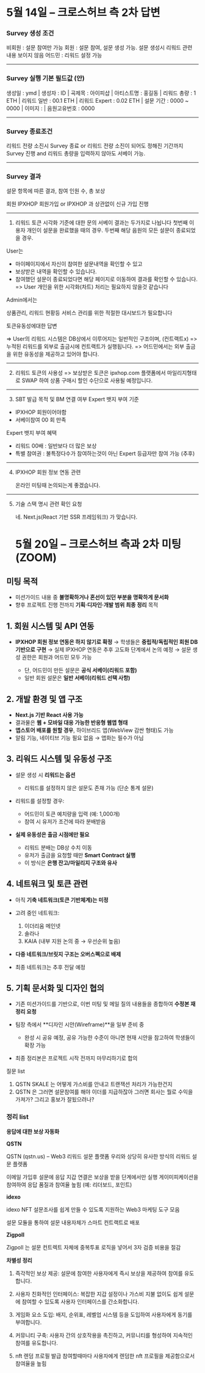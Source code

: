 # 5월 14일 – 크로스허브 측 2차 답변

### Survey 생성 조건

비회원 : 설문 참여만 가능
회원 : 설문 참여, 설문 생성 가능. 설문 생성시 리워드 관련 내용 보이지 않음
어드민 : 리워드 설정 가능

---

### Survey 실행 기본 필드값 (안)

생성일 : ymd | 생성자 : ID | 곡제목 : 아이피샵 | 아티스트명 : 홍길동 | 리워드 총량 : 1 ETH | 리워드 일반 : 00.1 ETH | 리워드 Expert : 0.02 ETH | 설문 기간 : 0000 ~ 0000 | 이미지 : | 음원고유번호 : 0000

---

### Survey 종료조건

리워드 전량 소진시 Survey 종료 or
리워드 전량 소진이 되어도 정해진 기간까지 Survey 진행 and
리워드 총량을 입력하지 않아도 서베이 가능.

---

### Survey 결과

설문 항목에 따른 결과, 참여 인원 수, 총 보상

회원
IPXHOP 회원가입 or IPXHOP 과 상관없이 신규 가입 진행

---

1.  리워드 토큰 시각화 기준에 대한 문의
    서베이 결과는 두가지로 나뉩니다
    첫번째 이용자 개인이 설문을 완료했을 때의 경우.
    두번째 해당 음원의 모든 설문이 종료되었을 경우.

User는

- 마이페이지에서 자신이 참여한 설문내역을 확인할 수 있고
- 보상받은 내역을 확인할 수 있습니다.
- 참여했던 설문이 종료되었다면 해당 페이지로 이동하여 결과를 확인할 수 있습니다.
  => User 개인을 위한 시각화(차트) 처리는 필요하지 않을것 같습니다

Admin에서는

상품관리, 리워드 현황등 서비스 관리를 위한 적절한 대시보드가 필요합니다

토큰유동성에대한 답변

=> User의 리워드 시스템은 DB상에서 이루어지는 일반적인 구조이며, (컨트랙트x)
=> 누적된 리워드를 외부로 출금시에 컨트랙트가 실행됩니다.
=> 어드민에서는 외부 출금을 위한 유동성을 제공하고 있어야 합니다.

---

2. 리워드 토큰의 사용성
   => 보상받은 토큰은 ipxhop.com 플랫폼에서 마일리지형태로 SWAP 하여 상품 구매시 할인 수단으로 사용될 예정입니다.

---

3. SBT 발급 목적 및 BM 연결 여부
   Expert 뱃지 부여 기준

- IPXHOP 회원이어야함
- 서베이참여 00 회 만족

Expert 뱃지 부여 혜택

- 리워드 00배 : 일반보다 더 많은 보상
- 특별 참여권 : 불특정다수가 참여하는것이 아닌 Expert 등급자만 참여 가능 (추후)

---

4. IPXHOP 회원 정보 연동 관련

   온라인 미팅때 논의되는게 좋겠습니다.

---

5. 기술 스택 명시 관련 확인 요청

   네. Next.js(React 기반 SSR 프레임워크) 가 맞습니다.
   # 5월 20일 – 크로스허브 측과 2차 미팅 (ZOOM)

## 미팅 목적

- 미션가이드 내용 중 **불명확하거나 혼선이 있던 부분을 명확하게 문서화**
- 향후 프로젝트 진행 전까지 **기획·디자인·개발 범위 최종 정리** 목적

## 1. 회원 시스템 및 API 연동

- **IPXHOP 회원 정보 연동은 하지 않기로 확정**
  → 학생들은 **중립적/독립적인 회원 DB 기반으로 구현**
  → 실제 IPXHOP 연동은 추후 고도화 단계에서 논의 예정
  → 설문 생성 권한은 회원과 어드민 모두 가능

  - 단, 어드민이 만든 설문은 **공식 서베이(리워드 포함)**
  - 일반 회원 설문은 **일반 서베이(리워드 선택 사항)**

## 2. 개발 환경 및 앱 구조

- **Next.js 기반 React 사용 가능**
- 결과물은 **웹 + 모바일 대응 가능한 반응형 웹앱 형태**
- **앱스토어 배포를 원할 경우**, 하이브리드 앱(WebView 감싼 형태)도 가능
- 알림 기능, 네이티브 기능 필요 없음 → 앱화는 필수가 아님

## 3. 리워드 시스템 및 유동성 구조

- 설문 생성 시 **리워드는 옵션**

  - 리워드를 설정하지 않은 설문도 존재 가능 (단순 통계 설문)

- 리워드를 설정할 경우:

  - 어드민이 토큰 예치량을 입력 (예: 1,000개)
  - 참여 시 유저가 조건에 따라 분배받음

- **실제 유동성은 출금 시점에만 필요**

  - 리워드 분배는 DB상 수치 이동
  - 유저가 출금을 요청할 때만 **Smart Contract 실행**
  - 이 방식은 **은행 잔고/마일리지 구조와 유사**

## 4. 네트워크 및 토큰 관련

- 아직 **기축 네트워크(토큰 기반체계)는 미정**
- 고려 중인 네트워크:

  1. 이더리움 메인넷
  2. 솔라나
  3. KAIA (내부 지원 논의 중 → 우선순위 높음)

- **다중 네트워크/브릿지 구조는 오버스펙으로 배제**
- 최종 네트워크는 추후 전달 예정

## 5. 기획 문서화 및 디자인 협의

- 기존 미션가이드를 기반으로,
  이번 미팅 및 메일 질의 내용들을 종합하여 **수정본 재정리 요청**
- 팀장 측에서 **디자인 시안(Wireframe)**을 일부 준비 중

  - 완성 시 공유 예정,
    공유 가능한 수준이 아니면 현재 시안을 참고하여 학생들이 확장 가능

- 최종 정리본은 프로젝트 시작 전까지 마무리하기로 합의





질문 list


1. QSTN SKALE 는 어떻게 가스비를 안내고 트랜잭션 처리가 가능한건지
2. QSTN 은 그러면 설문참여를 해야 이더를 지급하잖아 그러면 회사는 뭘로 수익을 가져가? 그리고 홍보가 잘됬으려나? 

### 정리 list

**응답에 대한 보상 자동화**

**QSTN**

QSTN (qstn.us) – Web3 리워드 설문 플랫폼 
우리와 상당히 유사한 방식의 리워드 설문 플렛폼

이메일 가입후 설문에 응답 지갑 연결은 보상을 받을 단계에서만 실행
게이미피케이션을 참여하여 응답 품질과 참여율 높힘 (예: 리더보드, 포인트)

**idexo**

idexo NFT 설문조사를 쉽게 만들 수 있도록 지원하는 Web3 마케팅 도구 모음

설문 모듈을 통하여 설문 내용자체가 스마트 컨트랙트로 배포 

**Zigpoll** 

Zigpoll 는 설문 컨트렉트 자체에 중복투표 로직을 넣어서 3자 검증 비용을 절감


**차별성 정리**

1. 즉각적인 보상 제공: 설문에 참여한 사용자에게 즉시 보상을 제공하여 참여를 유도합니다.

2. 사용자 친화적인 인터페이스: 복잡한 지갑 설정이나 가스비 지불 없이도 쉽게 설문에 참여할 수 있도록 사용자 인터페이스를 간소화합니다.

3. 게임화 요소 도입: 배지, 순위표, 레벨업 시스템 등을 도입하여 사용자에게 동기를 부여합니다.

4. 커뮤니티 구축: 사용자 간의 상호작용을 촉진하고, 커뮤니티를 형성하여 지속적인 참여를 유도합니다.

5. nft 렌덤 프로필 발급 참여할때마다 사용자에게 렌덤한 nft 프로필을 제공함으로서 참여율을 높힘 